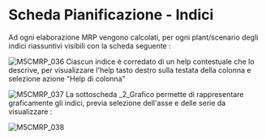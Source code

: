 # Scheda Pianificazione - Indici

Ad ogni elaborazione MRP vengono calcolati, per ogni plant/scenario degli indici riassuntivi visibili con la scheda seguente : 

![M5CMRP_036](http://doc.smeup.com/immagini/MBDOC_SCH-M5CMRP_I/M5CMRP_036.png)
Ciascun indice è corredato di un help contestuale che lo descrive, per visualizzare l'help tasto destro sulla testata della colonna e selezione azione "Help di colonna"

![M5CMRP_037](http://doc.smeup.com/immagini/MBDOC_SCH-M5CMRP_I/M5CMRP_037.png)
La sottoscheda _2_Grafico permette di rappresentare graficamente gli indici, previa selezione dell'asse e delle serie da visualizzare : 

![M5CMRP_038](http://doc.smeup.com/immagini/MBDOC_SCH-M5CMRP_I/M5CMRP_038.png)
